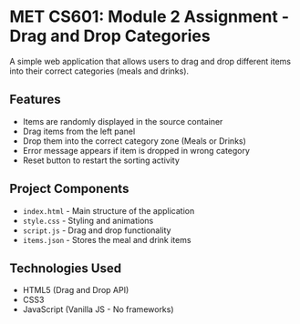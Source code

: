 # MET CS601: Module 2 Assignment - Drag and Drop Categories

A simple web application that allows users to drag and drop different items into their correct categories (meals and drinks).

## Features

- Items are randomly displayed in the source container
- Drag items from the left panel
- Drop them into the correct category zone (Meals or Drinks)
- Error message appears if item is dropped in wrong category
- Reset button to restart the sorting activity

## Project Components

- `index.html` - Main structure of the application
- `style.css` - Styling and animations
- `script.js` - Drag and drop functionality
- `items.json` - Stores the meal and drink items

## Technologies Used

- HTML5 (Drag and Drop API)
- CSS3
- JavaScript (Vanilla JS - No frameworks)